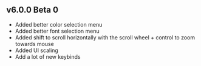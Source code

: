 
## v6.0.0 Beta 0

 * Added better color selection menu
 * Added better font selection menu
 * Added shift to scroll horizontally with the scroll wheel + control to zoom towards mouse
 * Added UI scaling
 * Add a lot of new keybinds
